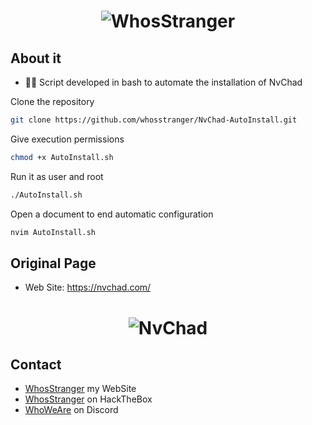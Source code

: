 <h1 align="center">
  <img src="https://github.com/whosstranger/NvChad-AutoInstall/blob/master/Images/NvChad.gif" alt="WhosStranger" />
</h1>

## About it
- 👨‍💻 Script developed in bash to automate the installation of NvChad

Clone the repository

```sh
git clone https://github.com/whosstranger/NvChad-AutoInstall.git
```

Give execution permissions

```sh
chmod +x AutoInstall.sh
```

Run it as user and root

```sh
./AutoInstall.sh
```

Open a document to end automatic configuration

```sh
nvim AutoInstall.sh
```

## Original Page

- Web Site: https://nvchad.com/

<h1 align="center">
  <img src="https://github.com/whosstranger/NvChad-AutoInstall/blob/master/Images/NvChad.png" alt="NvChad" />
</h1>

## Contact
- [WhosStranger](https://whosstranger.github.io/Index.html) my WebSite
- [WhosStranger](https://app.hackthebox.com/profile/805901) on HackTheBox
- [WhoWeAre](https://discord.gg/guJrpySjJZ) on Discord
